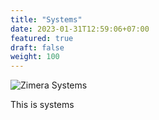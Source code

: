 ```yaml
---
title: "Systems"
date: 2023-01-31T12:59:06+07:00
featured: true
draft: false
weight: 100
---
```


![Zimera Systems](/images/services/systems.jpg)

This is systems
